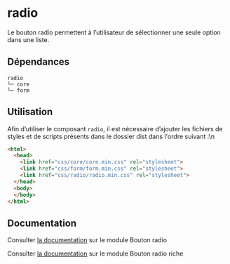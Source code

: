 # radio

Le bouton radio permettent à l’utilisateur de sélectionner une seule option dans une liste.

## Dépendances
```shell
radio
└─ core
└─ form
```

## Utilisation
Afin d’utiliser le composant `radio`, il est nécessaire d’ajouter les fichiers de styles et de scripts présents dans le dossier dist dans l'ordre suivant :\n
```html
<html>
  <head>
    <link href="css/core/core.min.css" rel="stylesheet">
    <link href="css/form/form.min.css" rel="stylesheet">
    <link href="css/radio/radio.min.css" rel="stylesheet">
  </head>
  <body>
  </body>
</html>
```

## Documentation

Consulter [la documentation](https://www.systeme-de-design.gouv.fr/elements-d-interface/composants/bouton-radio) sur le module Bouton radio

Consulter [la documentation](https://www.systeme-de-design.gouv.fr/elements-d-interface/composants/bouton-radio-riche) sur le module Bouton radio riche

